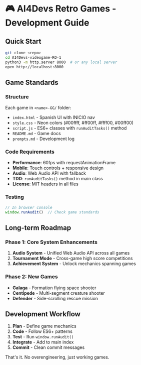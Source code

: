 # 🎮 AI4Devs Retro Games - Development Guide

## Quick Start

```bash
git clone <repo>
cd AI4Devs-videogame-RO-1
python3 -m http.server 8000  # or any local server
open http://localhost:8000
```

## Game Standards

### Structure
Each game in `<name>-GG/` folder:
- `index.html` - Spanish UI with INICIO nav
- `style.css` - Neon colors (#00ffff, #ff00ff, #ffff00, #00ff00)  
- `script.js` - ES6+ classes with `runAuditTasks()` method
- `README.md` - Game docs
- `prompts.md` - Development log

### Code Requirements
- **Performance**: 60fps with requestAnimationFrame
- **Mobile**: Touch controls + responsive design
- **Audio**: Web Audio API with fallback
- **TDD**: `runAuditTasks()` method in main class
- **License**: MIT headers in all files

### Testing
```javascript
// In browser console
window.runAudit()  // Check game standards
```

## Long-term Roadmap

### Phase 1: Core System Enhancements
1. **Audio System** - Unified Web Audio API across all games
2. **Tournament Mode** - Cross-game high score competitions
3. **Achievement System** - Unlock mechanics spanning games

### Phase 2: New Games
- **Galaga** - Formation flying space shooter
- **Centipede** - Multi-segment creature shooter
- **Defender** - Side-scrolling rescue mission

## Development Workflow

1. **Plan** - Define game mechanics
2. **Code** - Follow ES6+ patterns
3. **Test** - Run `window.runAudit()` 
4. **Integrate** - Add to main index
5. **Commit** - Clean commit messages

That's it. No overengineering, just working games.
